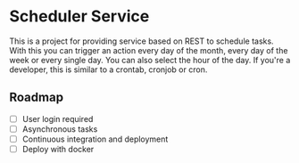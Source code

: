# Scheduler Service

This is a project for providing service based on REST to schedule tasks. With this you can trigger an action every day of the month, every day of the week or every single day. You can also select the hour of the day. If you're a developer, this is similar to a crontab, cronjob or cron.

## Roadmap

- [ ] User login required
- [ ] Asynchronous tasks
- [ ] Continuous integration and deployment
- [ ] Deploy with docker
